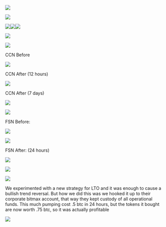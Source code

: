 ![](https://lh4.googleusercontent.com/SWo753HL1E3xSpfk2l4Rk4qFTED9ACL3sVID9nYKR8RBPNy7daf9UK0iL7x_3IrOMBJ-snm0PC7Mxbx17H0Gvestr_cCWE9zhT8F5Ac03bjlv-FFpNf4lzRyM0cDFL4NvEB3D2AP)

![](https://lh6.googleusercontent.com/4QM_RSEhKUMhH35DXVrcu_XgNb7GOHJt6z_hB9cQgYZoxxi0nUSnEGSt2rKewa1uhT7PW3a7Y8U1KuaQDicqH5tKKcH8SMKRCjx7_11w-wg3G-eQgki74XxMAdjialiMDyzxV9ng)

![](https://lh4.googleusercontent.com/JMjyRoUIUS2I5GADxkZBFjqLewWBWJj8zVdmnNttHIykhLVdYRjUoQFEyzTp_P3gUoQkbyloFL5Eoa-YvNaDOS0gSGWLiHT1iEUrPvfgTqQFExubWOnNrams-nFp73cC6dZ4bUqS)![](https://lh5.googleusercontent.com/7KtCvB_cIILL8ceXRu0_YeQmOaTNck7bxHrKcEaowLb7dhtiU8NCXZVKUpc1FpxGCDZ1q3EtZlbUiVkWx3u9JVxsS8GR6NUAZHDao7QhavKLUaupcb1MUxCtVaMNYI2vxS-1VHEK)![](https://lh6.googleusercontent.com/ND_l5lZfBD42xjwT1miK44rsp9E_r3fCEojZg-eLAXieOPt2AYwfroPtUEhFQhlpcKANCsWnXzlGCnl5cw67t3sXwUdYmFyCCMb0HAY1CbW2OkogNhSVQ0JUKRWS44sGnTBt_fY5)

![](https://lh3.googleusercontent.com/tKoZ_rsupOi01eb9mDk2g_cGUzUYHQbig_JvFfznx6VhHGTaRzOfabQGTPoGVcCNJat4XfQHM-upOLB5CgYMD1DZKos6xB3B3q0qXuXEZYWXLd_hoxcclmuKJOrP2zU9qZFtxEj6)

![](https://lh6.googleusercontent.com/ujLbFOFrQb_sn85BoTxbq5exng8B56qwaVBcqXoSTndoccxHYcLYTBh6EKVRLty3rpq43VvPsVi1kFtFFF-1lYmUyau9R6xOIBHNr38wvQGmZejrO1VpUCnyukSRU6xcdAcDMofM)

CCN Before

![](https://lh3.googleusercontent.com/Yy0lgaNja8hvJM4Q0RdiXM9g6QmR99QcOEDSXkSTotS8yrbEm-cBM9zjtQuy70UzX7qLCi5g6XTJwnuQMbDdzaTvAIrngnWIa39jHc4DA8aI-yBCG85BUQtKrMp7ZYTFs4MTvfFZ)

CCN After (12 hours)

![](https://lh6.googleusercontent.com/vFwTukHAQL36tBRVmepi3HN1fv9qWLyQB9WXqrFfqfQcCXiKIY7O08v2QWXz9e4bFtqixTfLDpoDf5OVK-DhejuI2VhfU0il4BF8lyEgs5bmCCmXfL_0Ws_7gMVW5QQGXo5N6kd_)

CCN After (7 days)

![](https://lh6.googleusercontent.com/-NF75bEfERW7ygNyV6z2ru-BQvOm29veNo37s816duCd0pQIxfKfCVvQaLkXMo4Ccara0ugpYTWlbktdciRy3LMo0xD2TnOlQirTycMUAGKhFdIBYeYbaBC6bATktCHvIFYhykPs)

![](https://lh4.googleusercontent.com/cep2a2l8LEr_dP3WHwhhj1_qKxezlMi13Vj7vVJohOY_fvpCLqTRkY06d8Xopo7XPfZUWOSMFYLa5SMZjZRbHRhQouxkb7Qlod2XJxXPwCVNPO0ryktGE9lIWArpo3H2_XzAwgD9)

FSN Before:

![](https://lh4.googleusercontent.com/Y7yNWbJJ2ouf3icvZ6ubxyd_ersxRMua4VDqAPApYSN8qonCPZWXXuiAhWTkWrkqOlsSUiGN-49O4f_n6TMubbYsrwHjcsN3HBeUGVm4js4qeAFCdzF5xCpQxv-hZfDoJ7uSORM7)

![](https://lh4.googleusercontent.com/BRY4EAT5EgsJ72HW4irVbmB7IZxMb7p7Twg95yRVSWfv8-M630vLMLa1eDLPB01GI8lhUr46_1tasL9dSS3pBLma9OyenBo60X1bm54IEaU_a-I_xH0-2SEadFRGdTOO4-FDyXSn)

FSN After: (24 hours)

![](https://lh4.googleusercontent.com/e-nLfFJafuIYq0oYm7DhYqYalrzjih_CWQIhiaCHjUDG_e_eC558wLufae0SkrAmP5h4bfQCzoz7-WyMgvK4PnQoMWMK8LWrf8S2L6UKHxZmbw6ricm4EK270LvkZ99ku-hnMYg3)

![](https://lh5.googleusercontent.com/axOoZCXbBB5uj68k2Hb5sx2LlNCN9Kwfh3KN5iWGOkIUJVtxmBi_zlw49qXpFlyML04PwG0FHDo3JBmH7JUZD7zQBhy9zxWHgIWeID1Qsh3b_zCMDNqsEzAUqUNJ5-eYH-3xv7_p)

![](https://lh5.googleusercontent.com/SIItEonOfW4dEKVHSspulBQl8JoySu7dSG1WF1pzd7F9CM1CPSgSFNd45_Wu7kZEINwlVmPKLO0we1Jihh7mcLEgl_ziVukHsMexVi5LmB_paGyqncG6RoY-HtcYZ2I6waL8BUgU)

We experimented with a new strategy for LTO and it was enough to cause a bullish trend reversal. But how we did this was we hooked it up to their corporate bitmax account, that way they kept custody of all operational funds. This much pumping cost .5 btc in 24 hours, but the tokens it bought are now worth .75 btc, so it was actually profitable

![](https://lh5.googleusercontent.com/B_BwkzMfxLl9cFQa82NhsHOnEQJ97dpLPyK9-T3WU9_YMFQMSnijyTDHn7niraWiFkl_uVwWXyEUZ7Bkq9aBy5-ruin_EyC09FSioWoeGlpOPJxQolwgKQufNSXRJIv8I7mKu3CM)

